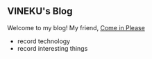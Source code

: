 ## VINEKU's Blog
Welcome to my blog!  My friend, [Come in Please](https://vineku.github.io/)

- record technology
- record interesting things
